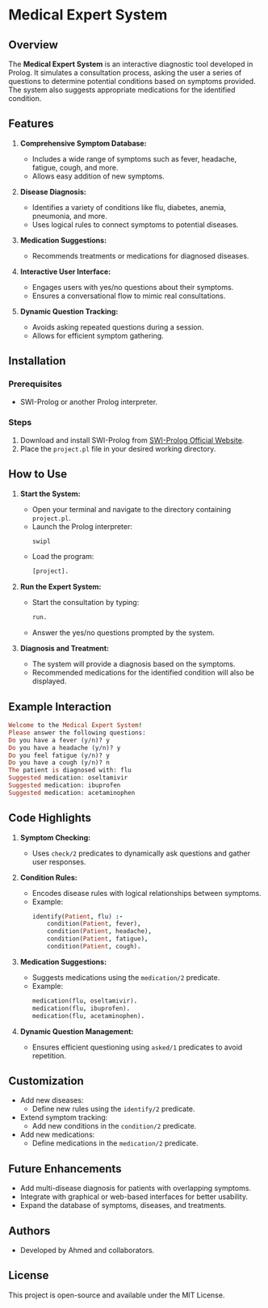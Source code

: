 # Medical Expert System

## Overview

The **Medical Expert System** is an interactive diagnostic tool developed in Prolog. It simulates a consultation process, asking the user a series of questions to determine potential conditions based on symptoms provided. The system also suggests appropriate medications for the identified condition.

## Features

1. **Comprehensive Symptom Database:**
   - Includes a wide range of symptoms such as fever, headache, fatigue, cough, and more.
   - Allows easy addition of new symptoms.

2. **Disease Diagnosis:**
   - Identifies a variety of conditions like flu, diabetes, anemia, pneumonia, and more.
   - Uses logical rules to connect symptoms to potential diseases.

3. **Medication Suggestions:**
   - Recommends treatments or medications for diagnosed diseases.

4. **Interactive User Interface:**
   - Engages users with yes/no questions about their symptoms.
   - Ensures a conversational flow to mimic real consultations.

5. **Dynamic Question Tracking:**
   - Avoids asking repeated questions during a session.
   - Allows for efficient symptom gathering.

## Installation

### Prerequisites
- SWI-Prolog or another Prolog interpreter.

### Steps
1. Download and install SWI-Prolog from [SWI-Prolog Official Website](https://www.swi-prolog.org/).
2. Place the `project.pl` file in your desired working directory.

## How to Use

1. **Start the System:**
   - Open your terminal and navigate to the directory containing `project.pl`.
   - Launch the Prolog interpreter:
     ```bash
     swipl
     ```
   - Load the program:
     ```bash
     [project].
     ```
2. **Run the Expert System:**
   - Start the consultation by typing:
     ```bash
     run.
     ```
   - Answer the yes/no questions prompted by the system.

3. **Diagnosis and Treatment:**
   - The system will provide a diagnosis based on the symptoms.
   - Recommended medications for the identified condition will also be displayed.

## Example Interaction

```prolog
Welcome to the Medical Expert System!
Please answer the following questions:
Do you have a fever (y/n)? y
Do you have a headache (y/n)? y
Do you feel fatigue (y/n)? y
Do you have a cough (y/n)? n
The patient is diagnosed with: flu
Suggested medication: oseltamivir
Suggested medication: ibuprofen
Suggested medication: acetaminophen
```

## Code Highlights

1. **Symptom Checking:**
   - Uses `check/2` predicates to dynamically ask questions and gather user responses.

2. **Condition Rules:**
   - Encodes disease rules with logical relationships between symptoms.
   - Example:
     ```prolog
     identify(Patient, flu) :-
         condition(Patient, fever),
         condition(Patient, headache),
         condition(Patient, fatigue),
         condition(Patient, cough).
     ```

3. **Medication Suggestions:**
   - Suggests medications using the `medication/2` predicate.
   - Example:
     ```prolog
     medication(flu, oseltamivir).
     medication(flu, ibuprofen).
     medication(flu, acetaminophen).
     ```

4. **Dynamic Question Management:**
   - Ensures efficient questioning using `asked/1` predicates to avoid repetition.

## Customization

- Add new diseases:
  - Define new rules using the `identify/2` predicate.
- Extend symptom tracking:
  - Add new conditions in the `condition/2` predicate.
- Add new medications:
  - Define medications in the `medication/2` predicate.

## Future Enhancements

- Add multi-disease diagnosis for patients with overlapping symptoms.
- Integrate with graphical or web-based interfaces for better usability.
- Expand the database of symptoms, diseases, and treatments.

## Authors
- Developed by Ahmed and collaborators.

## License
This project is open-source and available under the MIT License.

